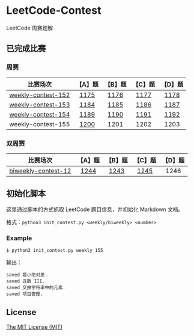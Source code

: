 # LeetCode-Contest

LeetCode 周赛题解

## 已完成比赛

### 周赛

| 比赛场次 | 【A】题 | 【B】题 | 【C】题 | 【D】题 |
| :-----: | :-----: | :-----: | :-----: | :-----: |
| [weekly-contest-152](./Weekly-Contest-152) | [1175](./Weekly-Contest-152/【A】质数排列.md) | [1176](./Weekly-Contest-152/【B】健身计划评估.md) | [1177](./Weekly-Contest-152/【C】构建回文串检测.md) | [1178](./Weekly-Contest-152/【D】猜字谜.md) |
| [weekly-contest-153](./Weekly-Contest-153) | [1184](./Weekly-Contest-153/【A】公交站间的距离.md) | [1185](./Weekly-Contest-153/【B】一周中的第几天.md) | [1186](./Weekly-Contest-153/【C】删除一次得到子数组最大和.md) | [1187](./Weekly-Contest-153/【D】使数组严格递增.md) |
| [weekly-contest-154](./Weekly-Contest-154) | [1189](./Weekly-Contest-154/【A】“气球”的最大数量.md) | [1190](./Weekly-Contest-154/【B】反转每对括号间的子串.md) | [1191](./Weekly-Contest-154/【C】K次串联后最大子数组之和.md) | [1192](./Weekly-Contest-154/【D】查找集群内的「关键连接」.md) |
| weekly-contest-155[](./Weekly-Contest-155) | [1200](./Weekly-Contest-155/【A】最小绝对差.md) | 1201[](./Weekly-Contest-155/【B】丑数III.md) | 1202[](./Weekly-Contest-155/【C】交换字符串中的元素.md) | 1203[](./Weekly-Contest-155/【D】项目管理.md) |

### 双周赛

| 比赛场次 | 【A】题 | 【B】题 | 【C】题 | 【D】题 |
| :-----: | :-----: | :-----: | :-----: | :-----: |
| [biweekly-contest-12](./Biweekly-Contest-12)| [1244](./Biweekly-Contest-12/【A】力扣排行榜.md) | [1243](./Biweekly-Contest-12/【B】数组变换.md) | [1245](./Biweekly-Contest-12/【C】树的直径.md) | 1246[](./Biweekly-Contest-12/【D】删除回文子数组.md) |

## 初始化脚本

这里通过脚本的方式抓取 LeetCode 题目信息，并初始化 Markdown 文档。

格式：`python3 init_contest.py <weekly/biweekly> <number>`

### Example

```
$ python3 init_contest.py weekly 155
```

输出：

```
saved 最小绝对差.
saved 丑数 III.
saved 交换字符串中的元素.
saved 项目管理.
```

## License

[The MIT License (MIT)](./LICENSE)